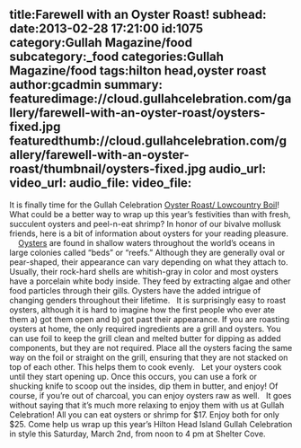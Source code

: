 title:Farewell with an Oyster Roast!
subhead:
date:2013-02-28 17:21:00
id:1075
category:Gullah Magazine/food
subcategory:_food
categories:Gullah Magazine/food
tags:hilton head,oyster roast
author:gcadmin
summary:
featuredimage://cloud.gullahcelebration.com/gallery/farewell-with-an-oyster-roast/oysters-fixed.jpg
featuredthumb://cloud.gullahcelebration.com/gallery/farewell-with-an-oyster-roast/thumbnail/oysters-fixed.jpg
audio_url:
video_url:
audio_file:
video_file:
---
It is finally time for the Gullah Celebration <a href="//bit.ly/158fcfY">Oyster Roast/ Lowcountry Boil</a>! What could be a better way to wrap up this year’s festivities than with fresh, succulent oysters and peel-n-eat shrimp? In honor of our bivalve mollusk friends, here is a bit of information about oysters for your reading pleasure. <!--more--> &nbsp; &nbsp; <a href="//on.natgeo.com/ZCjo4C">Oysters</a> are found in shallow waters throughout the world’s oceans in large colonies called “beds” or “reefs.” Although they are generally oval or pear-shaped, their appearance can vary depending on what they attach to. Usually, their rock-hard shells are whitish-gray in color and most oysters have a porcelain white body inside. They feed by extracting algae and other food particles through their gills. Oysters have the added intrigue of changing genders throughout their lifetime. &nbsp; It is surprisingly easy to roast oysters, although it is hard to imagine how the first people who ever ate them a) got them open and b) got past their appearance. If you are roasting oysters at home, the only required ingredients are a grill and oysters. You can use foil to keep the grill clean and melted butter for dipping as added components, but they are not required. Place all the oysters facing the same way on the foil or straight on the grill, ensuring that they are not stacked on top of each other. This helps them to cook evenly. &nbsp; Let your oysters cook until they start opening up. Once this occurs, you can use a fork or shucking knife to scoop out the insides, dip them in butter, and enjoy! Of course, if you’re out of charcoal, you can enjoy oysters raw as well. &nbsp; It goes without saying that it’s much more relaxing to enjoy them with us at Gullah Celebration! All you can eat oysters or shrimp for $17. Enjoy both for only $25. Come help us wrap up this year’s Hilton Head Island Gullah Celebration in style this Saturday, March 2nd, from noon to 4 pm at Shelter Cove.